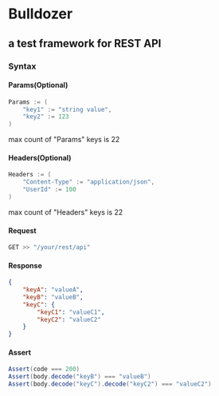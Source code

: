 # Bulldozer

## a test framework for REST API

### Syntax
#### Params(Optional)
```scala
Params := (
    "key1" := "string value",
    "key2" := 123
)
```
max count of "Params" keys is 22

#### Headers(Optional)
```scala
Headers := (
    "Content-Type" := "application/json",
    "UserId" := 100
)
```
max count of "Headers" keys is 22

#### Request
```scala
GET >> "/your/rest/api"
```

#### Response
```json
{
    "keyA": "valueA",
    "keyB": "valueB",
    "keyC": {
        "keyC1": "valueC1",
        "keyC2": "valueC2"
    }
}
```

#### Assert
``` scala
Assert(code === 200)
Assert(body.decode("keyB") === "valueB")
Assert(body.decode("keyC").decode("keyC2") === "valueC2")
```